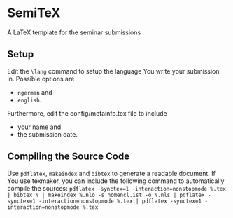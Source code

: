 SemiTeX
=======

A LaTeX template for the seminar submissions

Setup
-----

Edit the `\lang` command to setup the language You write your submission in. Possible options are 
* `ngerman` and
* `english`.

Furthermore, edit the config/metainfo.tex file to include
* your name and 
* the submission date.

Compiling the Source Code
-------------------------

Use `pdflatex`, `makeindex` and `bibtex` to generate a readable document.
If You use texmaker, you can include the following command to automatically compile the sources: 
`pdflatex -synctex=1 -interaction=nonstopmode %.tex | bibtex % | makeindex %.nlo -s nomencl.ist -o %.nls | pdflatex -synctex=1 -interaction=nonstopmode %.tex | pdflatex -synctex=1 -interaction=nonstopmode %.tex`


